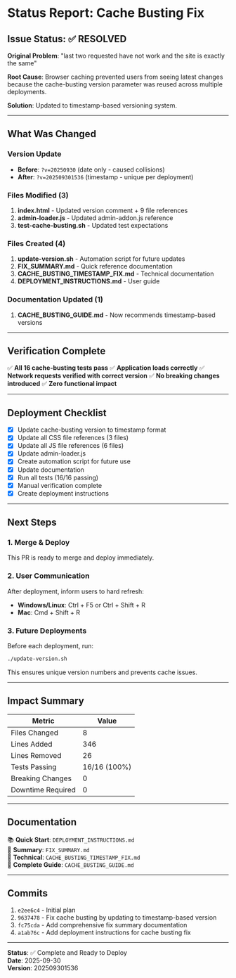 # Status Report: Cache Busting Fix

## Issue Status: ✅ RESOLVED

**Original Problem**: "last two requested have not work and the site is exactly the same"

**Root Cause**: Browser caching prevented users from seeing latest changes because the cache-busting version parameter was reused across multiple deployments.

**Solution**: Updated to timestamp-based versioning system.

---

## What Was Changed

### Version Update
- **Before**: `?v=20250930` (date only - caused collisions)
- **After**: `?v=202509301536` (timestamp - unique per deployment)

### Files Modified (3)
1. **index.html** - Updated version comment + 9 file references
2. **admin-loader.js** - Updated admin-addon.js reference  
3. **test-cache-busting.sh** - Updated test expectations

### Files Created (4)
1. **update-version.sh** - Automation script for future updates
2. **FIX_SUMMARY.md** - Quick reference documentation
3. **CACHE_BUSTING_TIMESTAMP_FIX.md** - Technical documentation
4. **DEPLOYMENT_INSTRUCTIONS.md** - User guide

### Documentation Updated (1)
1. **CACHE_BUSTING_GUIDE.md** - Now recommends timestamp-based versions

---

## Verification Complete

✅ **All 16 cache-busting tests pass**
✅ **Application loads correctly**
✅ **Network requests verified with correct version**
✅ **No breaking changes introduced**
✅ **Zero functional impact**

---

## Deployment Checklist

- [x] Update cache-busting version to timestamp format
- [x] Update all CSS file references (3 files)
- [x] Update all JS file references (6 files)
- [x] Update admin-loader.js
- [x] Create automation script for future use
- [x] Update documentation
- [x] Run all tests (16/16 passing)
- [x] Manual verification complete
- [x] Create deployment instructions

---

## Next Steps

### 1. Merge & Deploy
This PR is ready to merge and deploy immediately.

### 2. User Communication
After deployment, inform users to hard refresh:
- **Windows/Linux**: Ctrl + F5 or Ctrl + Shift + R
- **Mac**: Cmd + Shift + R

### 3. Future Deployments
Before each deployment, run:
```bash
./update-version.sh
```

This ensures unique version numbers and prevents cache issues.

---

## Impact Summary

| Metric | Value |
|--------|-------|
| Files Changed | 8 |
| Lines Added | 346 |
| Lines Removed | 26 |
| Tests Passing | 16/16 (100%) |
| Breaking Changes | 0 |
| Downtime Required | 0 |

---

## Documentation

📚 **Quick Start**: `DEPLOYMENT_INSTRUCTIONS.md`  
📝 **Summary**: `FIX_SUMMARY.md`  
🔧 **Technical**: `CACHE_BUSTING_TIMESTAMP_FIX.md`  
📖 **Complete Guide**: `CACHE_BUSTING_GUIDE.md`

---

## Commits

1. `e2ee6c4` - Initial plan
2. `9637478` - Fix cache busting by updating to timestamp-based version
3. `fc75cda` - Add comprehensive fix summary documentation
4. `a1ab76c` - Add deployment instructions for cache busting fix

---

**Status**: ✅ Complete and Ready to Deploy  
**Date**: 2025-09-30  
**Version**: 202509301536
